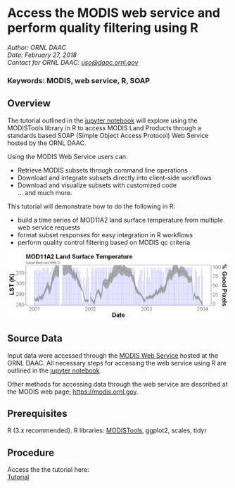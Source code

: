 # Access the MODIS web service and perform quality filtering using R

*Author: ORNL DAAC*  
*Date: February 27, 2018*  
*Contact for ORNL DAAC: uso@daac.ornl.gov*  

### Keywords: MODIS, web service, R, SOAP

## Overview

The tutorial outlined in the [jupyter notebook](modis_webservice_qc_filter_R.ipynb) will explore using the MODISTools library in R to access MODIS Land Products through a standards based SOAP (Simple Object Access Protocol) Web Service hosted by the ORNL DAAC.

Using the MODIS Web Service users can:

* Retrieve MODIS subsets through command line operations
* Download and integrate subsets directly into client-side workflows
* Download and visualize subsets with customized code  
... and much more.

This tutorial will demonstrate how to do the following in R:

* build a time series of MOD11A2 land surface temperature from multiple web service requests
* format subset responses for easy integration in R workflows
* perform quality control filtering based on MODIS qc criteria


![Daytime LST for North Table Mountain Ecological Preserve 2001-2003](lst_timeseries_example.png)

## Source Data

Input data were accessed through the [MODIS Web Service](https://modis.ornl.gov/data/modis_webservice.html) hosted at the ORNL DAAC. All necessary steps for accessing the web service using R are outlined in the [jupyter notebook](modis_webservice_qc_filter_R.ipynb). 

Other methods for accessing data through the web service are described at the MODIS web page; https://modis.ornl.gov. 

## Prerequisites

R (3.x recommended). R libraries: [MODISTools](MODISTools.tar), ggplot2, scales, tidyr

## Procedure

Access the the tutorial here:  
[Tutorial](modis_webservice_qc_filter_R.ipynb)
